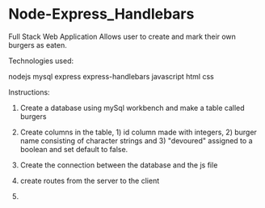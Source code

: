 # Node-Express_Handlebars
Full Stack Web Application
Allows user to create and mark their own burgers as eaten.

Technologies used:

nodejs
mysql
express
express-handlebars
javascript
html
css

Instructions:

1. Create a database using mySql workbench and make a table called burgers

2. Create columns in the table, 1) id column made with integers, 2) burger name consisting of character strings and 3) "devoured" assigned to a boolean and set default to false.

3. Create the connection between the database and the js file

4. create routes from the server to the client

5. 






